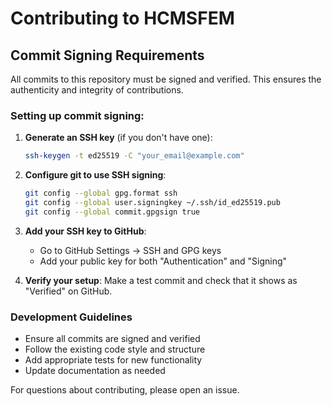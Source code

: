 # Contributing to HCMSFEM

## Commit Signing Requirements

All commits to this repository must be signed and verified. This ensures the authenticity and integrity of contributions.

### Setting up commit signing:

1. **Generate an SSH key** (if you don't have one):
   ```bash
   ssh-keygen -t ed25519 -C "your_email@example.com"
   ```

2. **Configure git to use SSH signing**:
   ```bash
   git config --global gpg.format ssh
   git config --global user.signingkey ~/.ssh/id_ed25519.pub
   git config --global commit.gpgsign true
   ```

3. **Add your SSH key to GitHub**:
   - Go to GitHub Settings → SSH and GPG keys
   - Add your public key for both "Authentication" and "Signing"

4. **Verify your setup**:
   Make a test commit and check that it shows as "Verified" on GitHub.

### Development Guidelines

- Ensure all commits are signed and verified
- Follow the existing code style and structure
- Add appropriate tests for new functionality
- Update documentation as needed

For questions about contributing, please open an issue.
